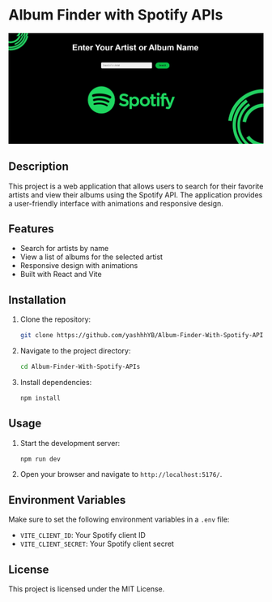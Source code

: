 # Album Finder with Spotify APIs
![Album Recommender](Albumfinder22.png)

## Description
This project is a web application that allows users to search for their favorite artists and view their albums using the Spotify API. The application provides a user-friendly interface with animations and responsive design.

## Features
- Search for artists by name
- View a list of albums for the selected artist
- Responsive design with animations
- Built with React and Vite

## Installation
1. Clone the repository:
   ```bash
   git clone https://github.com/yashhhYB/Album-Finder-With-Spotify-APIs.git
   ```
2. Navigate to the project directory:
   ```bash
   cd Album-Finder-With-Spotify-APIs
   ```
3. Install dependencies:
   ```bash
   npm install
   ```

## Usage
1. Start the development server:
   ```bash
   npm run dev
   ```
2. Open your browser and navigate to `http://localhost:5176/`.

## Environment Variables
Make sure to set the following environment variables in a `.env` file:
- `VITE_CLIENT_ID`: Your Spotify client ID
- `VITE_CLIENT_SECRET`: Your Spotify client secret

## License
This project is licensed under the MIT License.
